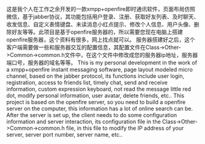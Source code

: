 这是我个人在工作之余开发的一款xmpp+openfire即时通讯软件，页面布局仿照微信，基于jabber协议，其功能包括用户登录、注册、获取好友列表、及时聊天、收发信息、自定义表情键盘、未读消息小红点提示、修改个人信息、用户头像、删除好友等等。此项目是基于openfire服务器的，所以需要您现在电脑上搭建openfire服务器，这个资料有很多，网上找点就可以。
服务器搭建好之后，这个客户端需要做一些和服务器交互的配置信息，其配置文件在Class->Other->Common->common.h文件中，在这个文件中修改成您的服务器ip地址，服务器端口号，服务器的域名等等。
This is my personal development in the work of a xmpp+openfire instant messaging software, page layout modeled micro channel, based on the jabber protocol, its functions include user login, registration, access to friends list, timely chat, send and receive information, custom expression keyboard, not read the message little red dot, modify personal information, user avatar, delete friends, etc.. This project is based on the openfire server, so you need to build a openfire server on the computer, this information has a lot of online search can be.
After the server is set up, the client needs to do some configuration information and server interaction, its configuration file in the Class->Other->Common->common.h file, in this file to modify the IP address of your server, server port number, server name, etc..
